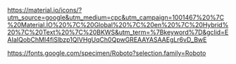 https://material.io/icons/?utm_source=google&utm_medium=cpc&utm_campaign=1001467%20%7C%20Material.IO%20%7C%20Global%20%7C%20en%20%7C%20Hybrid%20%7C%20Text%20%7C%20BKWS&utm_term=%7Bkeyword%7D&gclid=EAIaIQobChMI4fiSlbzp1QIVHgUqCh0QpwGREAAYASAAEgLr6vD_BwE

https://fonts.google.com/specimen/Roboto?selection.family=Roboto